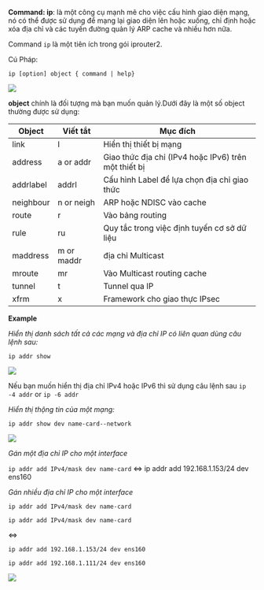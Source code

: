 **Command: ip**: là một công cụ mạnh mẽ cho việc cấu hình giao diện mạng, nó có thể được sử dụng để mạng lại giao diện lên hoặc xuống, chỉ định hoặc xóa địa chỉ và các tuyến đường quản lý ARP cache và nhiều hơn nữa.

Command `ip` là một tiên ích trong gói iprouter2.

Cú Pháp:

`ip [option] object { command | help}`

<img src="https://i.imgur.com/KKkjORV.png">

**object** chính là đối tượng mà bạn muốn quản lý.Dưới đây là một số object thường được sử dụng:

|Object|Viết tắt| Mục đích|
|------|--------|---------|
|link|l|Hiển thị thiết bị mạng |
|address| a or addr| Giao thức địa chỉ (IPv4 hoặc IPv6) trên một thiết bị|
|addrlabel|addrl| Cấu hình Label để lựa chọn địa chỉ giao thức|
|neighbour| n or neigh| ARP hoặc NDISC vào cache|
|route| r| Vào bảng routing|
|rule| ru|Quy tắc trong việc định tuyến cơ sở dữ liệu|
|maddress| m or maddr| địa chỉ Multicast|
|mroute| mr| Vào Multicast routing cache|
| tunnel| t| Tunnel qua IP|
|xfrm| x| Framework cho giao thực IPsec|

**Example**

*Hiển thị danh sách tất cả các mạng và địa chỉ IP có liên quan dùng câu lệnh sau:*

`ip addr show`

<img src="https://i.imgur.com/WqVuUOh.png">

Nếu bạn muốn hiển thị địa chỉ IPv4 hoặc IPv6 thì sử dụng câu lệnh sau `ip -4 addr` or `ip -6 addr`

*Hiển thị thộng tin của một mạng:*

`ip addr show dev name-card--network`

<img src="https://i.imgur.com/7hKyavi.png">

*Gán một địa chỉ IP cho một interface*

`ip addr add IPv4/mask dev name-card` <=> ip addr add 192.168.1.153/24 dev ens160

*Gán nhiều địa chỉ IP cho một interface*

`ip addr add IPv4/mask dev name-card`

`ip addr add IPv4/mask dev name-card`

<=>

`ip addr add 192.168.1.153/24 dev ens160`

`ip addr add 192.168.1.111/24 dev ens160`

<img src="https://i.imgur.com/Rjne3jd.png">


